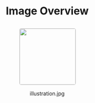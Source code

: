 <h1 style ="text-align: center;"> Image Overview </h1>
<div style="display: flex;
flex-wrap: wrap;
gap: 10px;
justify-content: center;
padding: 10px;" >
<div style="flex: 1 1 calc(33.333% - 20px); /* Three images per row on large screens */
        max-width: 150px;
        text-align: center;" >
<img src="https://media.evkx.net/multimedia/technology/driverassistance/driverdrowsinessdetection/illustration_xst.jpg" style="width: 150px;
height: auto;
border: 1px solid #ddd;
border-radius: 5px;
  ">
<p>illustration.jpg</p>
</div>
</div>
